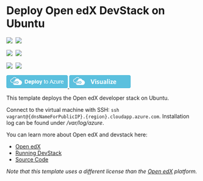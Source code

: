 # Deploy Open edX DevStack on Ubuntu

<IMG SRC="https://azbotstorage.blob.core.windows.net/badges/openedx-devstack-ubuntu/PublicLastTestDate.svg" />&nbsp;
<IMG SRC="https://azbotstorage.blob.core.windows.net/badges/openedx-devstack-ubuntu/PublicDeployment.svg" />&nbsp;

<IMG SRC="https://azbotstorage.blob.core.windows.net/badges/openedx-devstack-ubuntu/FairfaxLastTestDate.svg" />&nbsp;
<IMG SRC="https://azbotstorage.blob.core.windows.net/badges/openedx-devstack-ubuntu/FairfaxDeployment.svg" />&nbsp;

<IMG SRC="https://azbotstorage.blob.core.windows.net/badges/openedx-devstack-ubuntu/BestPracticeResult.svg" />&nbsp;
<IMG SRC="https://azbotstorage.blob.core.windows.net/badges/openedx-devstack-ubuntu/CredScanResult.svg" />&nbsp;

<a href="https://portal.azure.com/#create/Microsoft.Template/uri/https%3A%2F%2Fraw.githubusercontent.com%2FAzure%2Fazure-quickstart-templates%2Fmaster%2Fopenedx-devstack-ubuntu%2Fazuredeploy.json" target="_blank">
    <img src="https://raw.githubusercontent.com/Azure/azure-quickstart-templates/master/1-CONTRIBUTION-GUIDE/images/deploytoazure.png"/>
</a>
<a href="http://armviz.io/#/?load=https%3A%2F%2Fraw.githubusercontent.com%2FAzure%2Fazure-quickstart-templates%2Fmaster%2Fopenedx-devstack-ubuntu%2Fazuredeploy.json" target="_blank">
    <img src="https://raw.githubusercontent.com/Azure/azure-quickstart-templates/master/1-CONTRIBUTION-GUIDE/images/visualizebutton.png"/>
</a>

This template deploys the Open edX developer stack on Ubuntu.

Connect to the virtual machine with SSH: `ssh vagrant@{dnsNameForPublicIP}.{region}.cloudapp.azure.com`. Installation log can be found under */var/log/azure*.

You can learn more about Open edX and devstack here:
- [Open edX](https://open.edx.org)
- [Running DevStack](https://openedx.atlassian.net/wiki/display/OpenOPS/Running+Devstack)
- [Source Code](https://github.com/edx/edx-platform)

*Note that this template uses a different license than the [Open edX](https://github.com/edx/edx-platform/blob/master/LICENSE) platform.*

